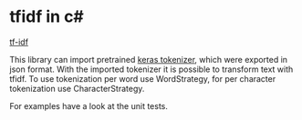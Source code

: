 # tfidf in c#

[tf-idf](https://en.wikipedia.org/wiki/Tf-idf)

This library can import pretrained [keras tokenizer](https://keras.io/preprocessing/text/), which were exported in json format. With the imported tokenizer it is possible to transform text with tfidf.
To use tokenization per word use WordStrategy, for per character tokenization use CharacterStrategy.

For examples have a look at the unit tests.
